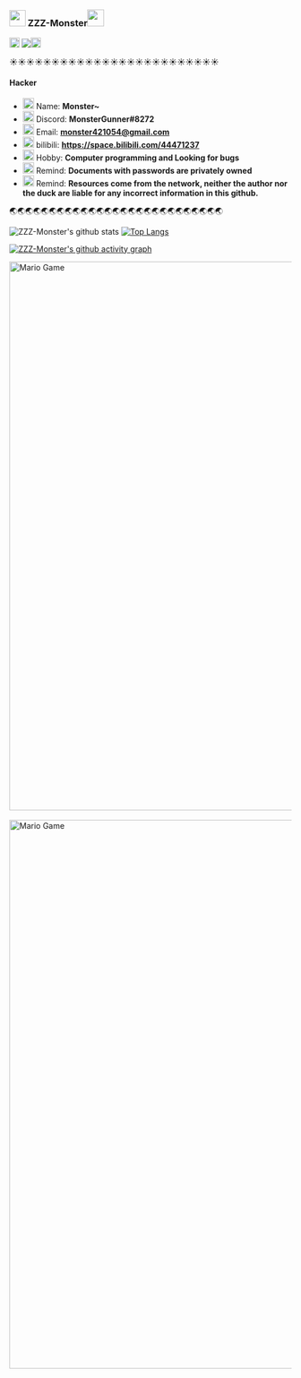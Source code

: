 ### <img src="https://github.com/ZZZ-Monster/ZZZ-Monster/blob/main/Assets/Hi.gif" width="29px"> ZZZ-Monster<img src="https://github.com/ZZZ-Monster/ZZZ-Monster/blob/main/Assets/Mario_Hello_Big.gif" width="30px">

<img src="https://github.com/ZZZ-Monster/ZZZ-Monster/blob/main/Assets/Rocket.gif" width="18px"> ![](https://komarev.com/ghpvc/?username=ZZZ-Monster&color=yellowgreen)<img src="https://github.com/ZZZ-Monster/ZZZ-Monster/blob/main/Assets/Rocket.gif" width="18px">

:sunny::sunny::sunny::sunny::sunny::sunny::sunny::sunny::sunny::sunny::sunny::sunny::sunny::sunny::sunny::sunny::sunny::sunny::sunny::sunny::sunny::sunny::sunny::sunny::sunny:

#### Hacker

- <img alt="GIF" src="https://github.com/ZZZ-Monster/ZZZ-Monster/blob/main/Assets/wave.gif" width="20vw" /> Name: **Monster~**
- <img alt="GIF" src="https://github.com/ZZZ-Monster/ZZZ-Monster/blob/main/Assets/gandalf_parrot.gif" width="20vw" /> Discord: **MonsterGunner#8272**
- <img alt="GIF" src="https://github.com/ZZZ-Monster/ZZZ-Monster/blob/main/Assets/headbang.gif" width="20vw" /> Email: **monster421054@gmail.com**
- <img alt="GIF" src="https://github.com/ZZZ-Monster/ZZZ-Monster/blob/main/Assets/hmm.gif" width="20vw" /> bilibili: **https://space.bilibili.com/44471237** 
- <img alt="GIF" src="https://github.com/ZZZ-Monster/ZZZ-Monster/blob/main/Assets/happy.gif" width="20vw" /> Hobby: **Computer programming and Looking for bugs** 
- <img alt="GIF" src="https://github.com/ZZZ-Monster/ZZZ-Monster/blob/main/Assets/powerup.gif" width="20vw" /> Remind: **Documents with passwords are privately owned**
- <img alt="GIF" src="https://github.com/ZZZ-Monster/ZZZ-Monster/blob/main/Assets/Earth.gif" width="20vw" /> Remind: **Resources come from the network, neither the author nor the duck are liable for any incorrect information in this github.**


:earth_asia::earth_asia::earth_asia::earth_asia::earth_asia::earth_asia::earth_asia::earth_asia::earth_asia::earth_asia::earth_asia::earth_asia::earth_asia::earth_asia::earth_asia::earth_asia::earth_asia::earth_asia::earth_asia::earth_asia::earth_asia::earth_asia::earth_asia::earth_asia::earth_asia::earth_asia::earth_asia:



![ZZZ-Monster's github stats](https://github-readme-stats.vercel.app/api?username=ZZZ-Monster&show_icons=true&icon_color=fff&bg_color=45,e96443,904e95&title_color=fff&text_color=fff)   [![Top Langs](https://github-readme-stats.vercel.app/api/top-langs/?username=ZZZ-Monster&layout=compact&theme=buefy&title_color=015)](https://github.com/ZZZ-Monster)

[![ZZZ-Monster's github activity graph](https://activity-graph.herokuapp.com/graph?username=ZZZ-Monster&theme=react-dark)](https://github.com/ZZZ-Monster)
<br>

<img src="https://github.com/ZZZ-Monster/ZZZ-Monster/blob/main/Assets/Mario_Gameplay.gif" alt="Mario Game" width="980">

<br>

<br>

<img src="https://github.com/ZZZ-Monster/ZZZ-Monster/blob/main/Assets/dino.gif" alt="Mario Game" width="980">

<br>

